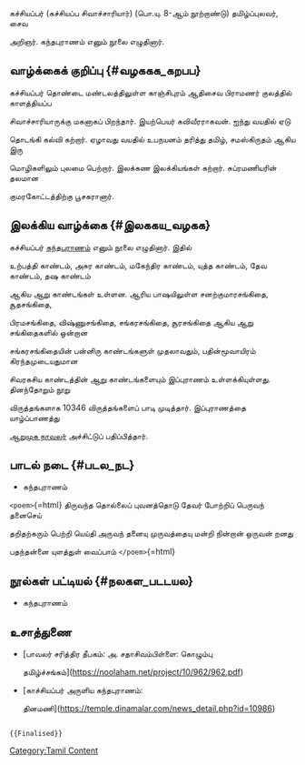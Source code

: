 கச்சியப்பர் (கச்சியப்ப சிவாச்சாரியார்) (பொ.யு. 8-ஆம் நூற்றாண்டு) தமிழ்ப்புலவர், சைவ
அறிஞர். கந்தபுராணம் எனும் நூலை எழுதினார்.

## வாழ்க்கைக் குறிப்பு {#வழககக_கறபப}

கச்சியப்பர் தொண்டை மண்டலத்திலுள்ள காஞ்சிபுரம் ஆதிசைவ பிராமணர் குலத்தில் காளத்தியப்ப
சிவாச்சாரியாருக்கு மகனாகப் பிறந்தார். இயற்பெயர் கவிவீரராகவன். ஐந்து வயதில் ஏடு
தொடங்கி கல்வி கற்றார். ஏழாவது வயதில் உபநயனம் தரித்து தமிழ், சமஸ்கிருதம் ஆகிய இரு
மொழிகளிலும் புலமை பெற்றார். இலக்கண இலக்கியங்கள் கற்றார். சுப்ரமணியரின் தலமான
குமரகோட்டத்திற்கு பூசகரானார்.

## இலக்கிய வாழ்க்கை {#இலககய_வழகக}

கச்சியப்பர் [கந்தபுராணம்](கந்த_புராணம் "wikilink") எனும் நூலை எழுதினார். இதில்
உற்பத்தி காண்டம், அசுர காண்டம், மகேந்திர காண்டம், யுத்த காண்டம், தேவ காண்டம், தஷ காண்டம்
ஆகிய ஆறு காண்டங்கள் உள்ளன. ஆரிய பாஷயிலுள்ள சனற்குமாரசங்கிதை, சூதசங்கிதை,
பிரமசங்கிதை, விஷ்ணுசங்கிதை, சங்கரசங்கிதை, சூரசங்கிதை ஆகிய ஆறு சங்கிதைகளில் ஒன்றான
சங்கரசங்கிதையின் பன்னிரு காண்டங்களுள் முதலாவதும், பதின்மூவாயிரம் கிரந்தமுடையதுமான
சிவரகசிய காண்டத்தின் ஆறு காண்டங்களையும் இப்புராணம் உள்ளக்கியுள்ளது. தினந்தோறும் நூறு
விருத்தங்களாக 10346 விருத்தங்களைப் பாடி முடித்தார். இப்புராணத்தை யாழ்ப்பாணத்து
[ஆறுமுக நாவலர்](ஆறுமுக_நாவலர் "wikilink") அச்சிட்டுப் பதிப்பித்தார்.

## பாடல் நடை {#படல_நட}

-   கந்தபுராணம்

`<poem>`{=html} திருவந்த தொல்லைப் புவனத்தொடு தேவர் போற்றிப் பெருவந் தனைசெய்
தறிதற்கரும் பெற்றி யெய்தி அருவந் தனையு முருவத்தையு மன்றி நின்றான் ஒருவன் றனது
பதந்தன்னை யுளத்துள் வைப்பாம் `</poem>`{=html}

## நூல்கள் பட்டியல் {#நலகள_படடயல}

-   கந்தபுராணம்

## உசாத்துணை

-   [பாவலர் சரித்திர தீபகம்: அ. சதாசிவம்பிள்ளை: கொழும்பு
    தமிழ்ச்சங்கம்](https://noolaham.net/project/10/962/962.pdf)
-   [காச்சியப்பர் அருளிய கந்தபுராணம்:
    தினமணி](https://temple.dinamalar.com/news_detail.php?id=10986)

```{=mediawiki}
{{Finalised}}
```
[Category:Tamil Content](Category:Tamil_Content "wikilink")
